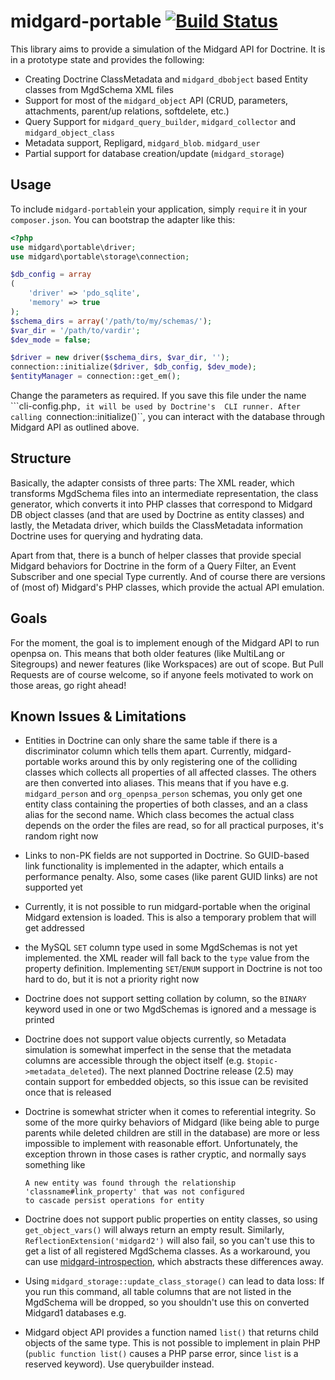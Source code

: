 midgard-portable [![Build Status](https://travis-ci.org/flack/midgard-portable.png?branch=master)](https://travis-ci.org/flack/midgard-portable)
================

This library aims to provide a simulation of the Midgard API for Doctrine. 
It is in a prototype state and provides the following:

 - Creating Doctrine ClassMetadata and ``midgard_dbobject`` based Entity classes from MgdSchema XML files
 - Support for most of the ``midgard_object`` API (CRUD, parameters, attachments, parent/up relations, softdelete, etc.)
 - Query Support for ``midgard_query_builder``, ``midgard_collector`` and ``midgard_object_class``
 - Metadata support, Repligard, ``midgard_blob``. ``midgard_user``
 - Partial support for database creation/update (``midgard_storage``)

Usage
--------

To include ``midgard-portable``in your application, simply ``require`` it in your ``composer.json``. You can bootstrap 
the adapter like this:

```php
<?php
use midgard\portable\driver;
use midgard\portable\storage\connection;

$db_config = array
(
    'driver' => 'pdo_sqlite',
    'memory' => true
);
$schema_dirs = array('/path/to/my/schemas/');
$var_dir = '/path/to/vardir';
$dev_mode = false;

$driver = new driver($schema_dirs, $var_dir, '');
connection::initialize($driver, $db_config, $dev_mode);
$entityManager = connection::get_em();
```

Change the parameters as required. If you save this file under the name ```cli-config.php``, it will be used by Doctrine's 
CLI runner. After calling ``connection::initialize()``, you can interact with the database through Midgard API as 
outlined above.

Structure
--------

Basically, the adapter consists of three parts: The XML reader, which transforms MgdSchema files into an intermediate 
representation, the class generator, which converts it into PHP classes that correspond to Midgard DB object classes 
(and that are used by Doctrine as entity classes) and lastly, the Metadata driver, which builds the ClassMetadata 
information Doctrine uses for querying and hydrating data.

Apart from that, there is a bunch of helper classes that provide special Midgard behaviors for Doctrine in the form
of a Query Filter, an Event Subscriber and one special Type currently. And of course there are versions of (most of) 
Midgard's PHP classes, which provide the actual API emulation.

Goals
-----

For the moment, the goal is to implement enough of the Midgard API to run openpsa on. This means that both older
features (like MultiLang or Sitegroups) and newer features (like Workspaces) are out of scope. But Pull Requests 
are of course welcome, so if anyone feels motivated to work on those areas, go right ahead!

Known Issues & Limitations
--------------------------

 - Entities in Doctrine can only share the same table if there is a discriminator column which tells them apart.
   Currently, midgard-portable works around this by only registering one of the colliding classes which collects
   all properties of all affected classes. The others are then converted into aliases. This means that 
   if you have e.g. ``midgard_person`` and ``org_openpsa_person`` schemas, you only get one entity class containing 
   the properties of both classes, and an a class alias for the second name. Which class becomes the actual class 
   depends on the order the files are read, so for all practical purposes, it's random right now
   
 - Links to non-PK fields are not supported in Doctrine. So GUID-based link functionality is implemented in the adapter,
   which entails a performance penalty. Also, some cases (like parent GUID links) are not supported yet
   
 - Currently, it is not possible to run midgard-portable when the original Midgard extension is loaded. This is
   also a temporary problem that will get addressed

 - the MySQL ``SET`` column type used in some MgdSchemas is not yet implemented. the XML reader will fall back to 
   the ``type`` value from the property definition. Implementing ``SET``/``ENUM`` support in Doctrine is not too hard to do,
   but it is not a priority right now
   
 - Doctrine does not support setting collation by column, so the ``BINARY`` keyword used in one or two MgdSchemas is 
   ignored and a message is printed
   
 - Doctrine does not support value objects currently, so Metadata simulation is somewhat imperfect in the sense 
   that the metadata columns are accessible through the object itself (e.g. ``$topic->metadata_deleted``). The 
   next planned Doctrine release (2.5) may contain support for embedded objects, so this issue can be revisited
   once that is released

 - Doctrine is somewhat stricter when it comes to referential integrity. So some of the more quirky behaviors of
   Midgard (like being able to purge parents while deleted children are still in the database) are more or less
   impossible to implement with reasonable effort. Unfortunately, the exception thrown in those cases is rather 
   cryptic, and normally says something like 

   ```
   A new entity was found through the relationship 'classname#link_property' that was not configured 
   to cascade persist operations for entity
   ```
 - Doctrine does not support public properties on entity classes, so using ``get_object_vars()`` will always return 
   an empty result. Similarly, ``ReflectionExtension('midgard2')`` will also fail, so you can't use this to get a list
   of all registered MgdSchema classes. As a workaround, you can use [midgard-introspection](https://github.com/flack/midgard-introspection),
   which abstracts these differences away.

 - Using ``midgard_storage::update_class_storage()`` can lead to data loss: If you run this command, all table columns
   that are not listed in the MgdSchema will be dropped, so you shouldn't use this on converted Midgard1 databases e.g.

 - Midgard object API provides a function named ``list()`` that returns child objects of the same type. This is not 
   possible to implement in plain PHP (``public function list()`` causes a PHP parse error, since ``list`` is a reserved
   keyword). Use querybuilder instead.
